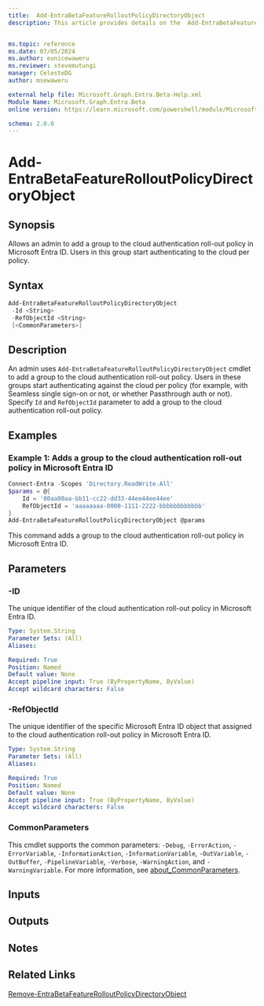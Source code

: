 ```yaml
---
title:  Add-EntraBetaFeatureRolloutPolicyDirectoryObject
description: This article provides details on the  Add-EntraBetaFeatureRolloutPolicyDirectoryObject command.


ms.topic: reference
ms.date: 07/05/2024
ms.author: eunicewaweru
ms.reviewer: stevemutungi
manager: CelesteDG
author: msewaweru

external help file: Microsoft.Graph.Entra.Beta-Help.xml
Module Name: Microsoft.Graph.Entra.Beta
online version: https://learn.microsoft.com/powershell/module/Microsoft.Graph.Entra.Beta/Add-EntraBetaFeatureRolloutPolicyDirectoryObject

schema: 2.0.0
---
```


# Add-EntraBetaFeatureRolloutPolicyDirectoryObject

## Synopsis

Allows an admin to add a group to the cloud authentication roll-out policy in Microsoft Entra ID.
Users in this group start authenticating to the cloud per policy.

## Syntax

```powershell
Add-EntraBetaFeatureRolloutPolicyDirectoryObject 
 -Id <String> 
 -RefObjectId <String> 
 [<CommonParameters>]
```

## Description

An admin uses `Add-EntraBetaFeatureRolloutPolicyDirectoryObject` cmdlet to add a group to the cloud authentication roll-out policy.
Users in these groups start authenticating against the cloud per policy (for example,
with Seamless single sign-on or not, or whether Passthrough auth or not). Specify `Id` and `RefObjectId` parameter to add a group to the cloud authentication roll-out policy.

## Examples

### Example 1: Adds a group to the cloud authentication roll-out policy in Microsoft Entra ID

```powershell
Connect-Entra -Scopes 'Directory.ReadWrite.All'
$params = @{
    Id = '00aa00aa-bb11-cc22-dd33-44ee44ee44ee'
    RefObjectId = 'aaaaaaaa-0000-1111-2222-bbbbbbbbbbbb'
}
Add-EntraBetaFeatureRolloutPolicyDirectoryObject @params
```

This command adds a group to the cloud authentication roll-out policy in Microsoft Entra ID.

## Parameters

### -ID

The unique identifier of the cloud authentication roll-out policy in Microsoft Entra ID.

```yaml
Type: System.String
Parameter Sets: (All)
Aliases:

Required: True
Position: Named
Default value: None
Accept pipeline input: True (ByPropertyName, ByValue)
Accept wildcard characters: False
```

### -RefObjectId

The unique identifier of the specific Microsoft Entra ID object that assigned to the cloud authentication roll-out policy in Microsoft Entra ID.

```yaml
Type: System.String
Parameter Sets: (All)
Aliases:

Required: True
Position: Named
Default value: None
Accept pipeline input: True (ByPropertyName, ByValue)
Accept wildcard characters: False
```

### CommonParameters

This cmdlet supports the common parameters: `-Debug`, `-ErrorAction`, `-ErrorVariable`, `-InformationAction`, `-InformationVariable`, `-OutVariable`, `-OutBuffer`, `-PipelineVariable`, `-Verbose`, `-WarningAction`, and `-WarningVariable`. For more information, see [about_CommonParameters](https://go.microsoft.com/fwlink/?LinkID=113216).

## Inputs

## Outputs

## Notes

## Related Links

[Remove-EntraBetaFeatureRolloutPolicyDirectoryObject](Remove-EntraBetaFeatureRolloutPolicyDirectoryObject.md)
